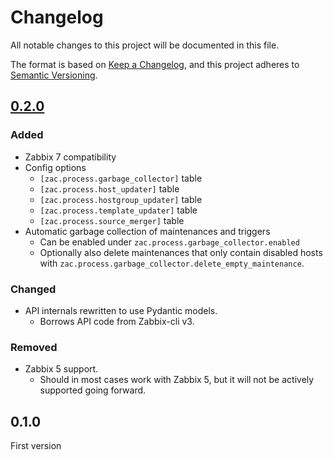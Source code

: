 # Changelog

All notable changes to this project will be documented in this file.

The format is based on [Keep a Changelog](https://keepachangelog.com/en/1.1.0/),
and this project adheres to [Semantic Versioning](https://semver.org/spec/v2.0.0.html).

<!-- ## [Unreleased] -->

## [0.2.0](https://github.com/unioslo/zabbix-auto-config/releases/tag/zac-v0.2.0)

### Added

- Zabbix 7 compatibility
- Config options
  - `[zac.process.garbage_collector]` table
  - `[zac.process.host_updater]` table
  - `[zac.process.hostgroup_updater]` table
  - `[zac.process.template_updater]` table
  - `[zac.process.source_merger]` table
- Automatic garbage collection of maintenances and triggers
  - Can be enabled under `zac.process.garbage_collector.enabled`
  - Optionally also delete maintenances that only contain disabled hosts with `zac.process.garbage_collector.delete_empty_maintenance`.

### Changed

- API internals rewritten to use Pydantic models.
  - Borrows API code from Zabbix-cli v3.

### Removed

- Zabbix 5 support.
  - Should in most cases work with Zabbix 5, but it will not be actively supported going forward.

## 0.1.0

First version
